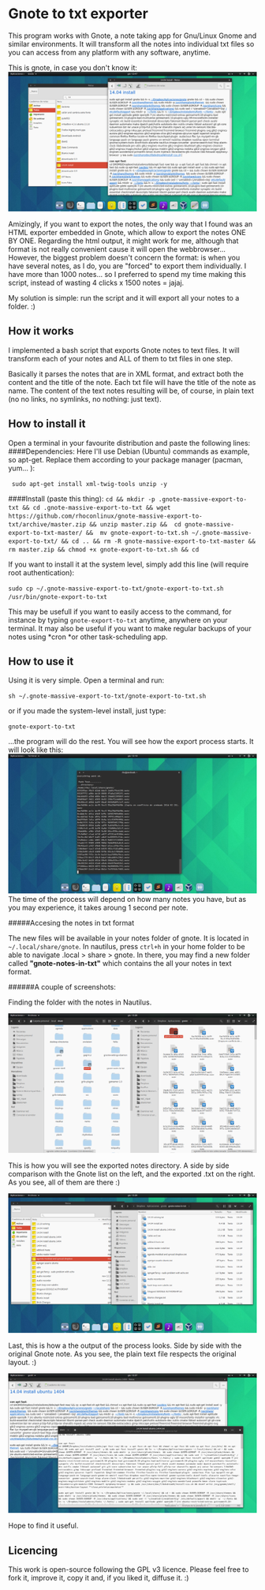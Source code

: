 Gnote to txt exporter
===========================

This program works with Gnote, a note taking app for Gnu/Linux Gnome and similar environments. It will transform all the notes into individual txt files so you can access from any platform with any software, anytime.  

This is gnote, in case you don't know it: 
![image](https://raw.githubusercontent.com/rhoconlinux/rhoconlinux.github.io/master/third-party-assets/cap1.png)

Amizingly, if you want to export the notes, the only way that I found was an HTML exporter embedded in Gnote, which allow to export the notes ONE BY ONE. Regarding the html output, it might work for me, although that format is not really convenient cause it will open the webbrowser... However, the biggest problem doesn't concern the format: is when you have several notes, as I do, you are "forced" to export them individually. I have more than 1000 notes... so I preferred to spend my time making this script, instead of wasting 4 clicks x 1500 notes = jajaj.

My solution is simple: run the script and it will export all your notes to a folder. :)


## How it works
I implemented a bash script that exports Gnote notes to text files. It will transform each of your notes and ALL of them to txt files in one step.

Basically it parses the notes that are in XML format, and extract both the content and the title of the note. Each txt file will have the title of the note as name. The content of the text notes resulting will be, of course, in plain text (no no links, no symlinks, no nothing: just text).   

## How to install it
Open a terminal in your favourite distribution and paste the following lines:
####Dependencies:
Here I'll use Debian (Ubuntu) commands as example, so apt-get. Replace them according to your package manager (pacman, yum... ): 

` sudo apt-get install xml-twig-tools unzip -y`

####Install (paste this thing):
`cd && mkdir -p .gnote-massive-export-to-txt && cd .gnote-massive-export-to-txt && wget https://github.com/rhoconlinux/gnote-massive-export-to-txt/archive/master.zip && unzip master.zip &&  cd gnote-massive-export-to-txt-master/ &&  mv gnote-export-to-txt.sh ~/.gnote-massive-export-to-txt/ && cd .. && rm -R gnote-massive-export-to-txt-master && rm master.zip && chmod +x gnote-export-to-txt.sh && cd
`

If you want to install it at the system level, simply add this line (will require root authentication):

`sudo cp ~/.gnote-massive-export-to-txt/gnote-export-to-txt.sh /usr/bin/gnote-export-to-txt`

This may be usefull if you want to easily access to the command, for instance by typing `gnote-export-to-txt` anytime, anywhere on your terminal. It may also be useful if you want to make regular backups of your notes using *cron *or other task-scheduling app. 

## How to use it
Using it is very simple. Open a terminal and run:

`sh ~/.gnote-massive-export-to-txt/gnote-export-to-txt.sh`

or if you made the system-level install, just type:

`gnote-export-to-txt`

...the program will do the rest. You will see how the export process starts. It will look like this:
![image](https://raw.githubusercontent.com/rhoconlinux/rhoconlinux.github.io/master/third-party-assets/cap3.png)
The time of the process will depend on how many notes you have, but as you may experience, it takes aroung 1 second per note. 

#####Accesing the notes in txt format

The new files will be available in your notes folder of gnote. It is located in `~/.local/share/gnote`. In nautilus, press `ctrl+h` in your home folder to be able to navigate .local > share > gnote. In there, you may find a new folder called **"gnote-notes-in-txt"** which contains the all your notes in text format. 

######A couple of screenshots:

Finding the folder with the notes in Nautilus. 

![image](https://raw.githubusercontent.com/rhoconlinux/rhoconlinux.github.io/master/third-party-assets/cap4.png)


This is how you will see the exported notes directory. A side by side comparison with the Gnote list on the left, and the exported .txt on the right. As you see, all of them are there :)

![image](https://raw.githubusercontent.com/rhoconlinux/rhoconlinux.github.io/master/third-party-assets/cap5.png)

Last, this is how a the output of the process looks. Side by side with the original Gnote note. As you see, the plain text file respects the original layout. :)

![image](https://raw.githubusercontent.com/rhoconlinux/rhoconlinux.github.io/master/third-party-assets/cap6.png)

Hope to find it useful. 


## Licencing 

This work is open-source following the GPL v3 licence. Please feel free to fork it, improve it, copy it and, if you liked it, diffuse it. :)

